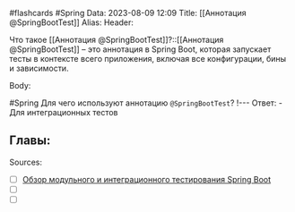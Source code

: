 #flashcards #Spring 
Data: 2023-08-09 12:09
Title: [[Аннотация @SpringBootTest]]
Alias:
Header:

Что такое [[Аннотация @SpringBootTest]]?::[[Аннотация @SpringBootTest]] – это аннотация в Spring Boot, которая запускает тесты в контексте всего приложения, включая все конфигурации, бины и зависимости.
<!--SR:!2023-11-03,10,390-->



Body:


#Spring 
Для чего используют аннотацию `@SpringBootTest`?
!---
Ответ:
	- Для интеграционных тестов
<!--SR:!2023-11-03,10,390-->




Главы:
-


Sources:
- [ ] [Обзор модульного и интеграционного тестирования Spring Boot](https://habr.com/ru/articles/561520/)
- [ ] []()
- [ ] []()
